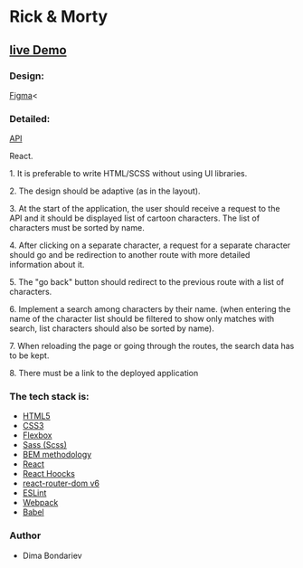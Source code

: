 <h1>Rick & Morty</h1>

<h2><a href="" rel="nofollow">live Demo</a></h2>

<h3>Design:</h3>

<a href="https://www.figma.com/file/wsndIMMisT3mRUm59NtW6U/Rick-and-Morty-(web-responsive)-(Community)?node-id=0%3A1&t=ma3cf4BCrhHZYJ0K-0">Figma</a><

<h3>Detailed:</h3>
<a href="https://rickandmortyapi.com/documentation/">API</a>
<p>React.</p>
<p>1. It is preferable to write HTML/SCSS without using UI libraries.</p>
<p>2. The design should be adaptive (as in the layout).</p>
<p>3. At the start of the application, the user should receive a request to the API and it should be displayed
list of cartoon characters. The list of characters must be sorted
by name.</p>
<p>4. After clicking on a separate character, a request for a separate character should go and be
redirection to another route with more detailed information about it.</p>
<p>5. The "go back" button should redirect to the previous route with a list of characters.</p>
<p>6. Implement a search among characters by their name. (when entering the name of the character
list should be filtered to show only matches with search, list
characters should also be sorted by name).</p>
<p>7. When reloading the page or going through the routes, the search data has
to be kept.</p>
<p>8. There must be a link to the deployed application</p>

<h3>The tech stack is:</h3>
<ul>
<li><a href="https://en.wikipedia.org/wiki/HTML5" rel="nofollow">HTML5</a></li>
<li><a href="https://en.wikipedia.org/wiki/Cascading_Style_Sheets" rel="nofollow">CSS3</a></li>
<li><a href="https://en.wikipedia.org/wiki/CSS_Flexible_Box_Layout" rel="nofollow">Flexbox</a></li>
<li><a href="https://sass-lang.com/" rel="nofollow">Sass (Scss)</a></li>
<li><a href="https://en.bem.info/methodology/" rel="nofollow">BEM methodology</a></li>
<li><a href="https://reactjs.org/" rel="nofollow">React</a></li>
<li><a href="https://reactjs.org/docs/hooks-intro.html" rel="nofollow">React Hoocks</a></li>
<li><a href="https://reactrouter.com/en/main" rel="nofollow">react-router-dom v6</a></li>
<li><a href="https://eslint.org/" rel="nofollow">ESLint</a></li>
<li><a href="https://webpack.js.org/" rel="nofollow">Webpack</a></li>
<li><a href="https://babeljs.io/" rel="nofollow">Babel</a></li>

</ul>

<h3>Author</h3>
<ul>
<li>Dima Bondariev</li>
</ul>
